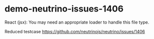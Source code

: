 # demo-neutrino-issues-1406
React (jsx): You may need an appropriate loader to handle this file type.

Reduced testcase
https://github.com/neutrinojs/neutrino/issues/1406

